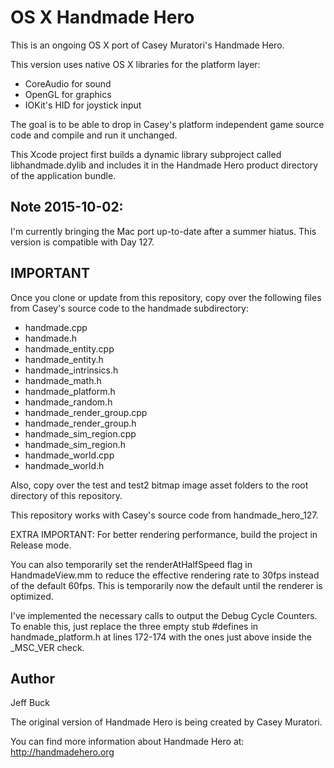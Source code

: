 OS X Handmade Hero
==================

This is an ongoing OS X port of Casey Muratori's Handmade Hero.

This version uses native OS X libraries for the platform layer:
- CoreAudio for sound
- OpenGL for graphics
- IOKit's HID for joystick input

The goal is to be able to drop in Casey's platform independent
game source code and compile and run it unchanged.

This Xcode project first builds a dynamic library subproject
called libhandmade.dylib and includes it in the Handmade Hero
product directory of the application bundle.


Note 2015-10-02:
----------------
I'm currently bringing the Mac port up-to-date after a summer hiatus.
This version is compatible with Day 127.


IMPORTANT
---------

Once you clone or update from this repository, copy over the
following files from Casey's source code to the handmade
subdirectory:
- handmade.cpp
- handmade.h
- handmade_entity.cpp
- handmade_entity.h
- handmade_intrinsics.h
- handmade_math.h
- handmade_platform.h
- handmade_random.h
- handmade_render_group.cpp
- handmade_render_group.h
- handmade_sim_region.cpp
- handmade_sim_region.h
- handmade_world.cpp
- handmade_world.h

Also, copy over the test and test2 bitmap image asset folders to the
root directory of this repository.

This repository works with Casey's source code from
handmade_hero_127.

EXTRA IMPORTANT: For better rendering performance, build the project in Release mode.

You can also temporarily set the renderAtHalfSpeed flag in HandmadeView.mm to
reduce the effective rendering rate to 30fps instead of the default
60fps. This is temporarily now the default until the renderer is optimized.


I've implemented the necessary calls to output the Debug Cycle Counters.
To enable this, just replace the three empty stub #defines in handmade_platform.h
at lines 172-174 with the ones just above inside the _MSC_VER check.


Author
------
Jeff Buck

The original version of Handmade Hero is being created by Casey Muratori.

You can find more information about Handmade Hero at:
	http://handmadehero.org


